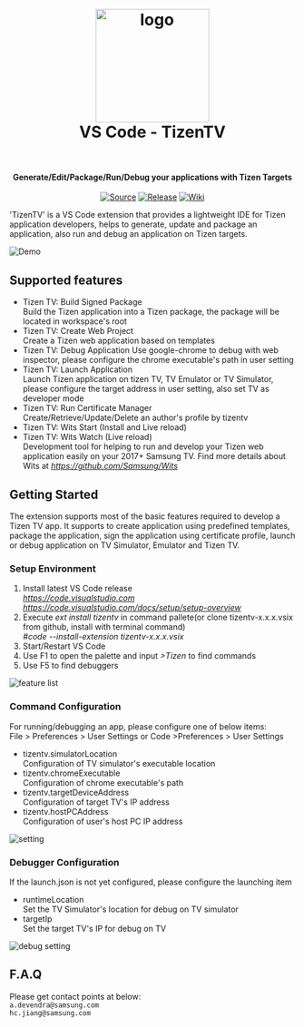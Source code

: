 <h1 align="center">
  <br>
    <img src="https://raw.githubusercontent.com/samsung/vscode-extension-tizentv/master/images/icon.png?branch=master" alt="logo" width="200">
  <br>
  VS Code - TizenTV
  <br>
  <br>
</h1>

<h4 align="center">Generate/Edit/Package/Run/Debug your applications with Tizen Targets</h4>

<p align="center">
  <a href="https://github.com/samsung/vscode-extension-tizentv"><img src="https://raw.githubusercontent.com/samsung/vscode-extension-tizentv/master/images/buildpassing.png?branch=master" alt="Source"></a>
  <a href="https://github.com/samsung/vscode-extension-tizentv/releases"><img src="https://raw.githubusercontent.com/samsung/vscode-extension-tizentv/master/images/release.png?branch=master" alt="Release"></a>
  <a href="https://github.com/samsung/vscode-extension-tizentv/wiki"><img src="https://raw.githubusercontent.com/samsung/vscode-extension-tizentv/master/images/chatter.png?branch=master" alt="Wiki"></a>
</p>

'TizenTV' is a VS Code extension that provides a lightweight IDE for Tizen application developers, helps to generate, update and package an application, also run and debug an application on Tizen targets.

![Demo](https://raw.githubusercontent.com/samsung/vscode-extension-tizentv/master/images/demo.gif)

## Supported features 
* Tizen TV: Build Signed Package  
  Build the Tizen application into a Tizen package, the package will be located in workspace's root 
* Tizen TV: Create Web Project  
  Create a Tizen web application based on templates
* Tizen TV: Debug Application
  Use google-chrome to debug with web inspector, please configure the chrome executable's path in user setting 
* Tizen TV: Launch Application  
  Launch Tizen application on tizen TV, TV Emulator or TV Simulator, please configure the target address in user setting, also set TV as developer mode  
* Tizen TV: Run Certificate Manager  
  Create/Retrieve/Update/Delete an author's profile by tizentv
* Tizen TV: Wits Start (Install and Live reload)
* Tizen TV: Wits Watch (Live reload)  
  Development tool for helping to run and develop your Tizen web application easily on your 2017+ Samsung TV. Find more details about Wits at *https://github.com/Samsung/Wits*

## Getting Started
The extension supports most of the basic features required to develop a Tizen TV app. It supports to create application using predefined templates, package the application, sign the application using certificate profile, launch or debug application on TV Simulator, Emulator and Tizen TV.

### Setup Environment  
1. Install latest VS Code release  
   *https://code.visualstudio.com*  
   *https://code.visualstudio.com/docs/setup/setup-overview* 
2. Execute *ext install tizentv* in command pallete(or clone tizentv-x.x.x.vsix from github, install with terminal command)  
   *#code --install-extension tizentv-x.x.x.vsix*  
3. Start/Restart VS Code  
4. Use F1 to open the palette and input *>Tizen* to find commands 
5. Use F5 to find debuggers 
<p><img src="https://raw.githubusercontent.com/samsung/vscode-extension-tizentv/master/images/featurelist.png" alt="feature list"></p>  

### Command Configuration  
For running/debugging an app, please configure one of below items:  
File > Preferences > User Settings or Code >Preferences > User Settings  
* tizentv.simulatorLocation  
  Configuration of TV simulator's executable location  
* tizentv.chromeExecutable  
  Configuration of chrome executable's path  
* tizentv.targetDeviceAddress  
  Configuration of target TV's IP address  
* tizentv.hostPCAddress  
  Configuration of user's host PC IP address  
<p><img src="https://raw.githubusercontent.com/samsung/vscode-extension-tizentv/master/images/setting.png" alt="setting"></p>

### Debugger Configuration
If the launch.json is not yet configured, please configure the launching item
* runtimeLocation  
  Set the TV Simulator's location for debug on TV simulator  
* targetIp  
  Set the target TV's IP for debug on TV  
<p><img src="https://raw.githubusercontent.com/samsung/vscode-extension-tizentv/master/images/debugsetting.png" alt="debug setting"></p>


## F.A.Q
Please get contact points at below:  
`a.devendra@samsung.com`  
`hc.jiang@samsung.com`  



